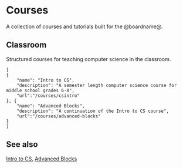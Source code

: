 # Courses

A collection of courses and tutorials built for the @boardname@.

## Classroom

Structured courses for teaching computer science in the classroom.

```codecard
[
{
    "name": "Intro to CS",
    "description": "A semester length computer science course for middle school grades 6-8",
    "url":"/courses/csintro"
}, {
    "name": "Advanced Blocks",
    "description": "A continuation of the Intro to CS course",
    "url":"/courses/advanced-blocks"
}
]
```

## See also

[Intro to CS](/courses/csintro),
[Advanced Blocks](/courses/advanced-blocks)